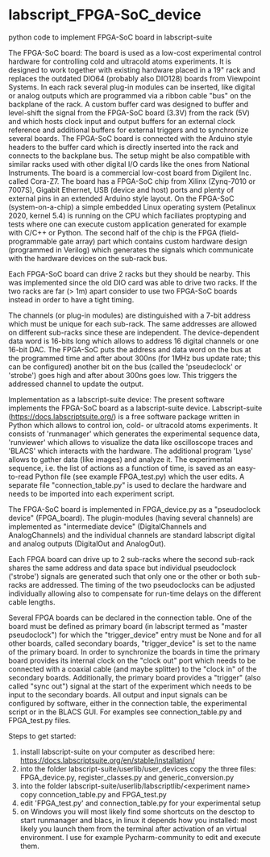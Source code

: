# labscript_FPGA-SoC_device
python code to implement FPGA-SoC board in labscript-suite

The FPGA-SoC board:
The board is used as a low-cost experimental control hardware for controlling cold and ultracold atoms experiments. It is designed to work together with existing hardware placed in a 19" rack and replaces the outdated DIO64 (probably also DIO128) boards from Viewpoint Systems. In each rack several plug-in modules can be inserted, like digital or analog outputs which are programmed via a ribbon cable "bus" on the backplane of the rack. A custom buffer card was designed to buffer and level-shift the signal from the FPGA-SoC board (3.3V) from the rack (5V) and which hosts clock input and output buffers for an external clock reference and additional buffers for external triggers and to synchronize several boards. The FPGA-SoC board is connected with the Arduino style headers to the buffer card which is directly inserted into the rack and connects to the backplane bus. The setup might be also compatible with similar racks used with other digital I/O cards like the ones from National Instruments. The board is a commercial low-cost board from Digilent Inc. called Cora-Z7. The board has a FPGA-SoC chip from Xilinx (Zynq-7010 or 7007S), Gigabit Ethernet, USB (device and host) ports and plenty of external pins in an extended Arduino style layout. On the FPGA-SoC (system-on-a-chip) a simple embedded Linux operating system (Petalinux 2020, kernel 5.4) is running on the CPU which faciliates proptyping and tests where one can execute custom application generated for example with C/C++ or Python. The second half of the chip is the FPGA (field-programmable gate array) part which contains custom hardware design (programmed in Verilog) which generates the signals which communicate with the hardware devices on the sub-rack bus. 

Each FPGA-SoC board can drive 2 racks but they should be nearby. This was implemented since the old DIO card was able to drive two racks. If the two racks are far (> 1m) apart consider to use two FPGA-SoC boards instead in order to have a tight timing.

The channels (or plug-in modules) are distinguished with a 7-bit address which must be unique for each sub-rack. The same addresses are allowed on different sub-racks since these are independent. The device-dependent data word is 16-bits long which allows to address 16 digital channels or one 16-bit DAC. The FPGA-SoC puts the address and data word on the bus at the programmed time and after about 300ns (for 1MHz bus update rate; this can be configured) another bit on the bus (called the 'pseudeclock' or 'strobe') goes high and after about 300ns goes low. This triggers the addressed channel to update the output.

Implementation as a labscript-suite device:
The present software implements the FPGA-SoC board as a labscript-suite device. Labscript-suite (https://docs.labscriptsuite.org/) is a free software package written in Python which allows to control ion, cold- or ultracold atoms experiments. It consists of 'runmanager' which generates the experimental sequence data, 'runviewer' which allows to visualize the data like oscilloscope traces and 'BLACS' which interacts with the hardware. The additional program 'Lyse' allows to gather data (like images) and analyze it. The experimental sequence, i.e. the list of actions as a function of time, is saved as an easy-to-read Python file (see example FPGA_test.py) which the user edits. A separate file "connection_table.py" is used to declare the hardware and needs to be imported into each experiment script.

The FPGA-SoC board is implemented in FPGA_device.py as a "pseudoclock device" (FPGA_board). The plugin-modules (having several channels) are implemented as "intermediate device" (DigitalChannels and AnalogChannels) and the individual channels are standard labscript digital and analog outputs (DigitalOut and AnalogOut).

Each FPGA board can drive up to 2 sub-racks where the second sub-rack shares the same address and data space but individual pseudoclock ('strobe') signals are generated such that only one or the other or both sub-racks are addressed. The timing of the two pseudoclocks can be adjusted individually allowing also to compensate for run-time delays on the different cable lengths.

Several FPGA boards can be declared in the connection table. One of the board must be defined as primary board (in labscript termed as "master pseudoclock") for which the "trigger_device" entry must be None and for all other boards, called secondary boards, "trigger_device" is set to the name of the primary board. In order to synchronize the boards in time the primary board provides its internal clock on the "clock out" port which needs to be connected with a coaxial cable (and maybe splitter) to the "clock in" of the secondary boards. Additionally, the primary board provides a "trigger" (also called "sync out") signal at the start of the experiment which needs to be input to the secondary boards. All output and input signals can be configured by software, either in the connection table, the experimental script or in the BLACS GUI. For examples see connection_table.py and FPGA_test.py files.

Steps to get started:
1. install labscript-suite on your computer as described here: https://docs.labscriptsuite.org/en/stable/installation/
2. into the folder labscript-suite/userlib/user_devices copy the three files: FPGA_device.py, register_classes.py and generic_conversion.py
3. into the folder labscript-suite/userlib/labscriptlib/\<experiment name\> copy conncetion_table.py and FPGA_test.py
4. edit 'FPGA_test.py' and connection_table.py for your experimental setup
5. on Windows you will most likely find some shortcuts on the desctop to start runmanager and blacs, in linux it depends how you installed: most likely you launch them from the terminal after activation of an virtual environment. I use for example Pycharm-community to edit and execute them.


